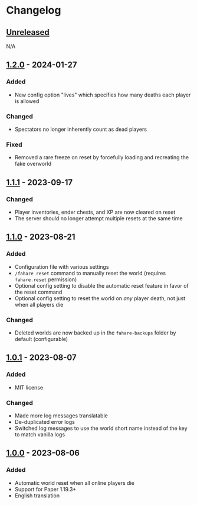 # Changelog

## [Unreleased]

N/A

## [1.2.0] - 2024-01-27

### Added

- New config option "lives" which specifies how many deaths each player is allowed

### Changed

- Spectators no longer inherently count as dead players

### Fixed

- Removed a rare freeze on reset by forcefully loading and recreating the fake overworld

## [1.1.1] - 2023-09-17

### Changed

- Player inventories, ender chests, and XP are now cleared on reset
- The server should no longer attempt multiple resets at the same time

## [1.1.0] - 2023-08-21

### Added

- Configuration file with various settings
- `/fahare reset` command to manually reset the world (requires `fahare.reset` permission)
- Optional config setting to disable the automatic reset feature in favor of the reset command
- Optional config setting to reset the world on *any* player death, not just when all players die

### Changed

- Deleted worlds are now backed up in the `fahare-backups` folder by default (configurable)

## [1.0.1] - 2023-08-07

### Added

- MIT license

### Changed

- Made more log messages translatable
- De-duplicated error logs
- Switched log messages to use the world short name instead of the key to match vanilla logs

## [1.0.0] - 2023-08-06

### Added

- Automatic world reset when all online players die
- Support for Paper 1.19.3+
- English translation

[unreleased]: https://github.com/qixils/fahare/compare/v1.2.0...HEAD
[1.2.0]: https://github.com/qixils/fahare/compare/v1.1.1...v1.2.0
[1.1.1]: https://github.com/qixils/fahare/compare/v1.1.0...v1.1.1
[1.1.0]: https://github.com/qixils/fahare/compare/v1.0.1...v1.1.0
[1.0.1]: https://github.com/qixils/fahare/compare/v1.0.0...v1.0.1
[1.0.0]: https://github.com/qixils/fahare/releases/tag/v1.0.0